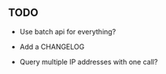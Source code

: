 ## TODO
- Use batch api for everything?

- Add a CHANGELOG
- Query multiple IP addresses with one call?

